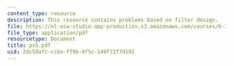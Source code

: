```yaml
---
content_type: resource
description: This resource contains problems based on filter design.
file: https://ol-ocw-studio-app-production.s3.amazonaws.com/courses/6-341-discrete-time-signal-processing-fall-2005/2dc5dafcccbeff9b0f5c140f72f7d192_ps5.pdf
file_type: application/pdf
resourcetype: Document
title: ps5.pdf
uid: 2dc5dafc-ccbe-ff9b-0f5c-140f72f7d192
---
```

